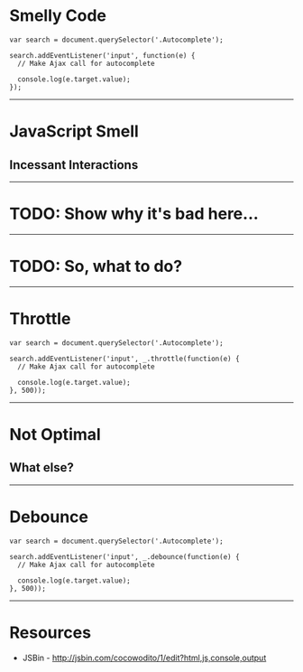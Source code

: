 # Smelly Code

```
var search = document.querySelector('.Autocomplete');

search.addEventListener('input', function(e) {
  // Make Ajax call for autocomplete

  console.log(e.target.value);
});

```

------

# JavaScript Smell

## Incessant Interactions

------

# TODO: Show why it's bad here...


------

# TODO: So, what to do?

------

# Throttle

```
var search = document.querySelector('.Autocomplete');

search.addEventListener('input', _.throttle(function(e) {
  // Make Ajax call for autocomplete

  console.log(e.target.value);
}, 500));
```

------

# Not Optimal

## What else?

------

# Debounce

```
var search = document.querySelector('.Autocomplete');

search.addEventListener('input', _.debounce(function(e) {
  // Make Ajax call for autocomplete

  console.log(e.target.value);
}, 500));
```

------

# Resources

* JSBin - http://jsbin.com/cocowodito/1/edit?html,js,console,output

